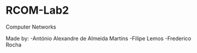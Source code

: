 # RCOM-Lab2
Computer Networks

Made by:
-António Alexandre de Almeida Martins
-Filipe Lemos
-Frederico Rocha
